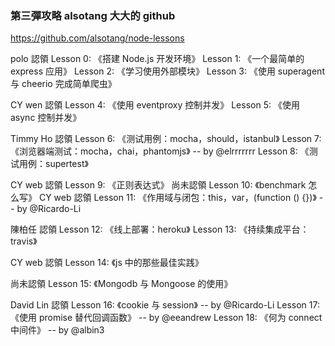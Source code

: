 ### 第三彈攻略 alsotang 大大的 github 

https://github.com/alsotang/node-lessons

polo 認領
Lesson 0: 《搭建 Node.js 开发环境》
Lesson 1: 《一个最简单的 express 应用》
Lesson 2: 《学习使用外部模块》
Lesson 3: 《使用 superagent 与 cheerio 完成简单爬虫》

CY wen 認領
Lesson 4: 《使用 eventproxy 控制并发》
Lesson 5: 《使用 async 控制并发》

Timmy Ho 認領
Lesson 6: 《测试用例：mocha，should，istanbul》
Lesson 7: 《浏览器端测试：mocha，chai，phantomjs》 -- by @elrrrrrrr
Lesson 8: 《测试用例：supertest》

CY web 認領
Lesson 9: 《正则表达式》
尚未認領
Lesson 10: 《benchmark 怎么写》
CY web 認領
Lesson 11: 《作用域与闭包：this，var，(function () {})》 -- by @Ricardo-Li

陳柏任 認領
Lesson 12: 《线上部署：heroku》
Lesson 13: 《持续集成平台：travis》

CY web 認領
Lesson 14: 《js 中的那些最佳实践》

尚未認領
Lesson 15: 《Mongodb 与 Mongoose 的使用》

David Lin 認領
Lesson 16: 《cookie 与 session》 -- by @Ricardo-Li
Lesson 17: 《使用 promise 替代回调函数》 -- by @eeandrew
Lesson 18: 《何为 connect 中间件》 -- by @albin3